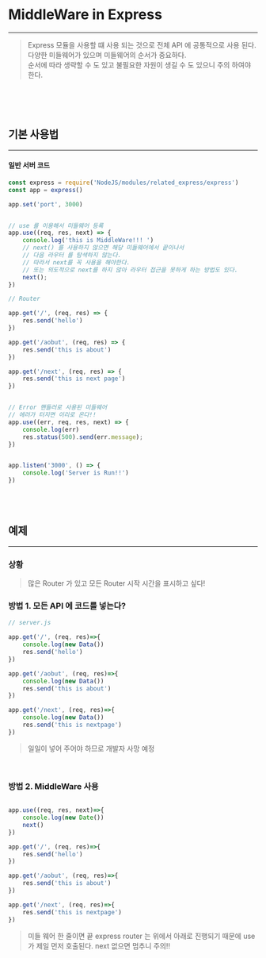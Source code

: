 # MiddleWare in Express

***

> Express 모듈을 사용할 떄 사용 되는 것으로 전체 API 에 공통적으로 사용 된다.  
> 다양한 미들웨어가 있으며 미들웨어의 순서가 중요하다.  
> 순서에 따라 생략할 수 도 있고 불필요한 자원이 생길 수 도 있으니 주의 하여야 한다.

<br>
<br>
<br>


## 기본 사용법  
***


#### 일반 서버 코드

```javascript
const express = require('NodeJS/modules/related_express/express')
const app = express()

app.set('port', 3000)


// use 를 이용해서 미들웨어 등록
app.use((req, res, next) => {
    console.log('this is MiddleWare!!! ')
    // next() 를 사용하지 않으면 해당 미들웨어에서 끝이나서 
    // 다음 라우터 를 탐색하지 않는다.
    // 따라서 next를 꼭 사용을 해야한다.
    // 또는 의도적으로 next를 하지 않아 라우터 접근을 못하게 하는 방법도 있다. 
    next();
})

// Router

app.get('/', (req, res) => {
    res.send('hello')
})

app.get('/aobut', (req, res) => {
    res.send('this is about')
})

app.get('/next', (req, res) => {
    res.send('this is next page')
})


// Error 핸들러로 사용된 미들웨어
// 에러가 터지면 이리로 온다!!
app.use((err, req, res, next) => {
    console.log(err)
    res.status(500).send(err.message);
})


app.listen('3000', () => {
    console.log('Server is Run!!')
})


```


<br>
<br>


## 예제
***

### 상황 
> 많은 Router 가 있고 모든 Router 시작 시간을 표시하고 싶다!

### 방법 1. 모든 API 에 코드를 넣는다?
```javascript
// server.js

app.get('/', (req, res)=>{
    console.log(new Data())
    res.send('hello')
})

app.get('/aobut', (req, res)=>{
    console.log(new Data())
    res.send('this is about')
})

app.get('/next', (req, res)=>{
    console.log(new Data())
    res.send('this is nextpage')
})

```

> 일일이 넣어 주어야 하므로 개발자 사망 예정

<br>

### 방법 2. MiddleWare 사용

```javascript

app.use((req, res, next)=>{
    console.log(new Date())
    next()
})

app.get('/', (req, res)=>{
    res.send('hello')
})

app.get('/aobut', (req, res)=>{
    res.send('this is about')
})

app.get('/next', (req, res)=>{
    res.send('this is nextpage')
})

```

> 미들 웨어 한 줄이면 끝
> express router 는 위에서 아래로 진행되기 때문에 use 가 제일 먼저 호출된다. 
> next 없으면 멈추니 주의!!